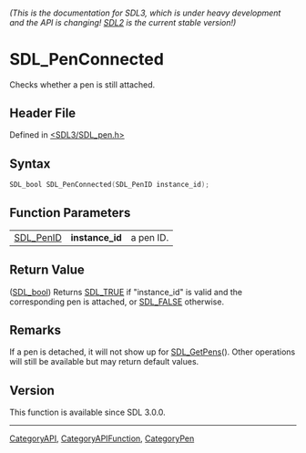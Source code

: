 ###### (This is the documentation for SDL3, which is under heavy development and the API is changing! [SDL2](https://wiki.libsdl.org/SDL2/) is the current stable version!)
# SDL_PenConnected

Checks whether a pen is still attached.

## Header File

Defined in [<SDL3/SDL_pen.h>](https://github.com/libsdl-org/SDL/blob/main/include/SDL3/SDL_pen.h)

## Syntax

```c
SDL_bool SDL_PenConnected(SDL_PenID instance_id);
```

## Function Parameters

|                        |                 |           |
| ---------------------- | --------------- | --------- |
| [SDL_PenID](SDL_PenID) | **instance_id** | a pen ID. |

## Return Value

([SDL_bool](SDL_bool)) Returns [SDL_TRUE](SDL_TRUE) if "instance_id" is
valid and the corresponding pen is attached, or [SDL_FALSE](SDL_FALSE)
otherwise.

## Remarks

If a pen is detached, it will not show up for [SDL_GetPens](SDL_GetPens)().
Other operations will still be available but may return default values.

## Version

This function is available since SDL 3.0.0.

----
[CategoryAPI](CategoryAPI), [CategoryAPIFunction](CategoryAPIFunction), [CategoryPen](CategoryPen)

